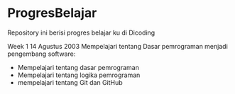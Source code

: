 # ProgresBelajar
Repository ini berisi progres belajar ku di Dicoding

Week 1 14 Agustus 2003
Mempelajari tentang Dasar pemrograman menjadi pengembang software:
* Mempelajari tentang dasar pemrograman
* Mempelajari tentang logika pemrograman
* mempelajari tentang Git dan GitHub
